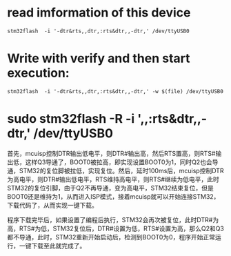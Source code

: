 # read imformation of this device
    stm32flash  -i '-dtr&rts,,dtr,:rts&dtr,,-dtr,' /dev/ttyUSB0

# Write with verify and then start execution:
    stm32flash  -i '-dtr&rts,,dtr,:rts&dtr,,-dtr,' -w $(file) /dev/ttyUSB0

# sudo stm32flash -R -i ',,:rts&dtr,,-dtr,' /dev/ttyUSB0

首先，mcuisp控制DTR输出低电平，则DTR#输出高，然后RTS置高，则RTS#输出低，这样Q3导通了，BOOT0被拉高，即实现设置BOOT0为1，同时Q2也会导通，STM32的复位脚被拉低，实现复位。然后，延时100ms后，mcuisp控制DTR为高电平，则DTR#输出低电平，RTS维持高电平，则RTS#继续为低电平，此时STM32的复位引脚，由于Q2不再导通，变为高电平，STM32结束复位，但是BOOT0还是维持为1，从而进入ISP模式，接着mcuisp就可以开始连接STM32，下载代码了，从而实现一键下载。

程序下载完毕后，如果设置了编程后执行，STM32会再次被复位，此时DTR#为高，RTS#为低，STM32复位后，DTR#设置为低，RTS#设置为高，那么Q2和Q3都不导通，此时，STM32重新开始启动后，检测到BOOT0为0，程序开始正常运行，一键下载至此就完成了。
